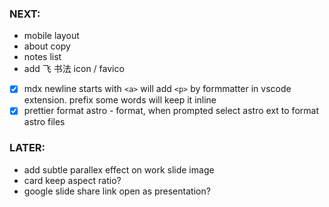 ### NEXT:

- mobile layout
- about copy
- notes list
- add 飞 书法 icon / favico

- [x] mdx newline starts with `<a>` will add `<p>` by formmatter in vscode extension. prefix some words will keep it inline
- [x] prettier format astro - format, when prompted select astro ext to format astro files

### LATER:

- add subtle parallex effect on work slide image
- card keep aspect ratio?
- google slide share link open as presentation?


